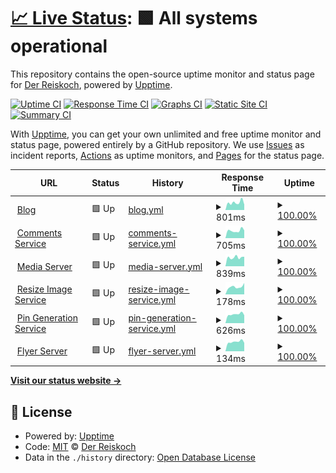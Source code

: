 # [📈 Live Status](https://Der-Reiskoch.github.io/upptime): <!--live status--> **🟩 All systems operational**

This repository contains the open-source uptime monitor and status page for [Der Reiskoch](https://der.reisko.ch), powered by [Upptime](https://github.com/upptime/upptime).

[![Uptime CI](https://github.com/Der-Reiskoch/upptime/workflows/Uptime%20CI/badge.svg)](https://github.com/Der-Reiskoch/upptime/actions?query=workflow%3A%22Uptime+CI%22)
[![Response Time CI](https://github.com/Der-Reiskoch/upptime/workflows/Response%20Time%20CI/badge.svg)](https://github.com/Der-Reiskoch/upptime/actions?query=workflow%3A%22Response+Time+CI%22)
[![Graphs CI](https://github.com/Der-Reiskoch/upptime/workflows/Graphs%20CI/badge.svg)](https://github.com/Der-Reiskoch/upptime/actions?query=workflow%3A%22Graphs+CI%22)
[![Static Site CI](https://github.com/Der-Reiskoch/upptime/workflows/Static%20Site%20CI/badge.svg)](https://github.com/Der-Reiskoch/upptime/actions?query=workflow%3A%22Static+Site+CI%22)
[![Summary CI](https://github.com/Der-Reiskoch/upptime/workflows/Summary%20CI/badge.svg)](https://github.com/Der-Reiskoch/upptime/actions?query=workflow%3A%22Summary+CI%22)

With [Upptime](https://upptime.js.org), you can get your own unlimited and free uptime monitor and status page, powered entirely by a GitHub repository. We use [Issues](https://github.com/Der-Reiskoch/upptime/issues) as incident reports, [Actions](https://github.com/Der-Reiskoch/upptime/actions) as uptime monitors, and [Pages](https://Der-Reiskoch.github.io/upptime) for the status page.

<!--start: status pages-->
<!-- This summary is generated by Upptime (https://github.com/upptime/upptime) -->
<!-- Do not edit this manually, your changes will be overwritten -->
<!-- prettier-ignore -->
| URL | Status | History | Response Time | Uptime |
| --- | ------ | ------- | ------------- | ------ |
| <img alt="" src="https://icons.duckduckgo.com/ip3/www.der-reiskoch.de.ico" height="13"> [Blog](https://www.der-reiskoch.de) | 🟩 Up | [blog.yml](https://github.com/Der-Reiskoch/upptime/commits/HEAD/history/blog.yml) | <details><summary><img alt="Response time graph" src="./graphs/blog/response-time-week.png" height="20"> 801ms</summary><br><a href="https://Der-Reiskoch.github.io/upptime/history/blog"><img alt="Response time 1242" src="https://img.shields.io/endpoint?url=https%3A%2F%2Fraw.githubusercontent.com%2FDer-Reiskoch%2Fupptime%2FHEAD%2Fapi%2Fblog%2Fresponse-time.json"></a><br><a href="https://Der-Reiskoch.github.io/upptime/history/blog"><img alt="24-hour response time 584" src="https://img.shields.io/endpoint?url=https%3A%2F%2Fraw.githubusercontent.com%2FDer-Reiskoch%2Fupptime%2FHEAD%2Fapi%2Fblog%2Fresponse-time-day.json"></a><br><a href="https://Der-Reiskoch.github.io/upptime/history/blog"><img alt="7-day response time 801" src="https://img.shields.io/endpoint?url=https%3A%2F%2Fraw.githubusercontent.com%2FDer-Reiskoch%2Fupptime%2FHEAD%2Fapi%2Fblog%2Fresponse-time-week.json"></a><br><a href="https://Der-Reiskoch.github.io/upptime/history/blog"><img alt="30-day response time 1041" src="https://img.shields.io/endpoint?url=https%3A%2F%2Fraw.githubusercontent.com%2FDer-Reiskoch%2Fupptime%2FHEAD%2Fapi%2Fblog%2Fresponse-time-month.json"></a><br><a href="https://Der-Reiskoch.github.io/upptime/history/blog"><img alt="1-year response time 1201" src="https://img.shields.io/endpoint?url=https%3A%2F%2Fraw.githubusercontent.com%2FDer-Reiskoch%2Fupptime%2FHEAD%2Fapi%2Fblog%2Fresponse-time-year.json"></a></details> | <details><summary><a href="https://Der-Reiskoch.github.io/upptime/history/blog">100.00%</a></summary><a href="https://Der-Reiskoch.github.io/upptime/history/blog"><img alt="All-time uptime 99.86%" src="https://img.shields.io/endpoint?url=https%3A%2F%2Fraw.githubusercontent.com%2FDer-Reiskoch%2Fupptime%2FHEAD%2Fapi%2Fblog%2Fuptime.json"></a><br><a href="https://Der-Reiskoch.github.io/upptime/history/blog"><img alt="24-hour uptime 100.00%" src="https://img.shields.io/endpoint?url=https%3A%2F%2Fraw.githubusercontent.com%2FDer-Reiskoch%2Fupptime%2FHEAD%2Fapi%2Fblog%2Fuptime-day.json"></a><br><a href="https://Der-Reiskoch.github.io/upptime/history/blog"><img alt="7-day uptime 100.00%" src="https://img.shields.io/endpoint?url=https%3A%2F%2Fraw.githubusercontent.com%2FDer-Reiskoch%2Fupptime%2FHEAD%2Fapi%2Fblog%2Fuptime-week.json"></a><br><a href="https://Der-Reiskoch.github.io/upptime/history/blog"><img alt="30-day uptime 98.35%" src="https://img.shields.io/endpoint?url=https%3A%2F%2Fraw.githubusercontent.com%2FDer-Reiskoch%2Fupptime%2FHEAD%2Fapi%2Fblog%2Fuptime-month.json"></a><br><a href="https://Der-Reiskoch.github.io/upptime/history/blog"><img alt="1-year uptime 99.79%" src="https://img.shields.io/endpoint?url=https%3A%2F%2Fraw.githubusercontent.com%2FDer-Reiskoch%2Fupptime%2FHEAD%2Fapi%2Fblog%2Fuptime-year.json"></a></details>
| <img alt="" src="https://icons.duckduckgo.com/ip3/kommentare.koch-reis.de.ico" height="13"> [Comments Service](https://kommentare.koch-reis.de/) | 🟩 Up | [comments-service.yml](https://github.com/Der-Reiskoch/upptime/commits/HEAD/history/comments-service.yml) | <details><summary><img alt="Response time graph" src="./graphs/comments-service/response-time-week.png" height="20"> 705ms</summary><br><a href="https://Der-Reiskoch.github.io/upptime/history/comments-service"><img alt="Response time 1132" src="https://img.shields.io/endpoint?url=https%3A%2F%2Fraw.githubusercontent.com%2FDer-Reiskoch%2Fupptime%2FHEAD%2Fapi%2Fcomments-service%2Fresponse-time.json"></a><br><a href="https://Der-Reiskoch.github.io/upptime/history/comments-service"><img alt="24-hour response time 725" src="https://img.shields.io/endpoint?url=https%3A%2F%2Fraw.githubusercontent.com%2FDer-Reiskoch%2Fupptime%2FHEAD%2Fapi%2Fcomments-service%2Fresponse-time-day.json"></a><br><a href="https://Der-Reiskoch.github.io/upptime/history/comments-service"><img alt="7-day response time 705" src="https://img.shields.io/endpoint?url=https%3A%2F%2Fraw.githubusercontent.com%2FDer-Reiskoch%2Fupptime%2FHEAD%2Fapi%2Fcomments-service%2Fresponse-time-week.json"></a><br><a href="https://Der-Reiskoch.github.io/upptime/history/comments-service"><img alt="30-day response time 1420" src="https://img.shields.io/endpoint?url=https%3A%2F%2Fraw.githubusercontent.com%2FDer-Reiskoch%2Fupptime%2FHEAD%2Fapi%2Fcomments-service%2Fresponse-time-month.json"></a><br><a href="https://Der-Reiskoch.github.io/upptime/history/comments-service"><img alt="1-year response time 1160" src="https://img.shields.io/endpoint?url=https%3A%2F%2Fraw.githubusercontent.com%2FDer-Reiskoch%2Fupptime%2FHEAD%2Fapi%2Fcomments-service%2Fresponse-time-year.json"></a></details> | <details><summary><a href="https://Der-Reiskoch.github.io/upptime/history/comments-service">100.00%</a></summary><a href="https://Der-Reiskoch.github.io/upptime/history/comments-service"><img alt="All-time uptime 99.44%" src="https://img.shields.io/endpoint?url=https%3A%2F%2Fraw.githubusercontent.com%2FDer-Reiskoch%2Fupptime%2FHEAD%2Fapi%2Fcomments-service%2Fuptime.json"></a><br><a href="https://Der-Reiskoch.github.io/upptime/history/comments-service"><img alt="24-hour uptime 100.00%" src="https://img.shields.io/endpoint?url=https%3A%2F%2Fraw.githubusercontent.com%2FDer-Reiskoch%2Fupptime%2FHEAD%2Fapi%2Fcomments-service%2Fuptime-day.json"></a><br><a href="https://Der-Reiskoch.github.io/upptime/history/comments-service"><img alt="7-day uptime 100.00%" src="https://img.shields.io/endpoint?url=https%3A%2F%2Fraw.githubusercontent.com%2FDer-Reiskoch%2Fupptime%2FHEAD%2Fapi%2Fcomments-service%2Fuptime-week.json"></a><br><a href="https://Der-Reiskoch.github.io/upptime/history/comments-service"><img alt="30-day uptime 89.96%" src="https://img.shields.io/endpoint?url=https%3A%2F%2Fraw.githubusercontent.com%2FDer-Reiskoch%2Fupptime%2FHEAD%2Fapi%2Fcomments-service%2Fuptime-month.json"></a><br><a href="https://Der-Reiskoch.github.io/upptime/history/comments-service"><img alt="1-year uptime 98.75%" src="https://img.shields.io/endpoint?url=https%3A%2F%2Fraw.githubusercontent.com%2FDer-Reiskoch%2Fupptime%2FHEAD%2Fapi%2Fcomments-service%2Fuptime-year.json"></a></details>
| <img alt="" src="https://icons.duckduckgo.com/ip3/bilder.koch-reis.de.ico" height="13"> [Media Server](https://bilder.koch-reis.de/media/1200/1263/buch_und_block.webp) | 🟩 Up | [media-server.yml](https://github.com/Der-Reiskoch/upptime/commits/HEAD/history/media-server.yml) | <details><summary><img alt="Response time graph" src="./graphs/media-server/response-time-week.png" height="20"> 839ms</summary><br><a href="https://Der-Reiskoch.github.io/upptime/history/media-server"><img alt="Response time 927" src="https://img.shields.io/endpoint?url=https%3A%2F%2Fraw.githubusercontent.com%2FDer-Reiskoch%2Fupptime%2FHEAD%2Fapi%2Fmedia-server%2Fresponse-time.json"></a><br><a href="https://Der-Reiskoch.github.io/upptime/history/media-server"><img alt="24-hour response time 907" src="https://img.shields.io/endpoint?url=https%3A%2F%2Fraw.githubusercontent.com%2FDer-Reiskoch%2Fupptime%2FHEAD%2Fapi%2Fmedia-server%2Fresponse-time-day.json"></a><br><a href="https://Der-Reiskoch.github.io/upptime/history/media-server"><img alt="7-day response time 839" src="https://img.shields.io/endpoint?url=https%3A%2F%2Fraw.githubusercontent.com%2FDer-Reiskoch%2Fupptime%2FHEAD%2Fapi%2Fmedia-server%2Fresponse-time-week.json"></a><br><a href="https://Der-Reiskoch.github.io/upptime/history/media-server"><img alt="30-day response time 935" src="https://img.shields.io/endpoint?url=https%3A%2F%2Fraw.githubusercontent.com%2FDer-Reiskoch%2Fupptime%2FHEAD%2Fapi%2Fmedia-server%2Fresponse-time-month.json"></a><br><a href="https://Der-Reiskoch.github.io/upptime/history/media-server"><img alt="1-year response time 943" src="https://img.shields.io/endpoint?url=https%3A%2F%2Fraw.githubusercontent.com%2FDer-Reiskoch%2Fupptime%2FHEAD%2Fapi%2Fmedia-server%2Fresponse-time-year.json"></a></details> | <details><summary><a href="https://Der-Reiskoch.github.io/upptime/history/media-server">100.00%</a></summary><a href="https://Der-Reiskoch.github.io/upptime/history/media-server"><img alt="All-time uptime 93.53%" src="https://img.shields.io/endpoint?url=https%3A%2F%2Fraw.githubusercontent.com%2FDer-Reiskoch%2Fupptime%2FHEAD%2Fapi%2Fmedia-server%2Fuptime.json"></a><br><a href="https://Der-Reiskoch.github.io/upptime/history/media-server"><img alt="24-hour uptime 100.00%" src="https://img.shields.io/endpoint?url=https%3A%2F%2Fraw.githubusercontent.com%2FDer-Reiskoch%2Fupptime%2FHEAD%2Fapi%2Fmedia-server%2Fuptime-day.json"></a><br><a href="https://Der-Reiskoch.github.io/upptime/history/media-server"><img alt="7-day uptime 100.00%" src="https://img.shields.io/endpoint?url=https%3A%2F%2Fraw.githubusercontent.com%2FDer-Reiskoch%2Fupptime%2FHEAD%2Fapi%2Fmedia-server%2Fuptime-week.json"></a><br><a href="https://Der-Reiskoch.github.io/upptime/history/media-server"><img alt="30-day uptime 95.20%" src="https://img.shields.io/endpoint?url=https%3A%2F%2Fraw.githubusercontent.com%2FDer-Reiskoch%2Fupptime%2FHEAD%2Fapi%2Fmedia-server%2Fuptime-month.json"></a><br><a href="https://Der-Reiskoch.github.io/upptime/history/media-server"><img alt="1-year uptime 94.46%" src="https://img.shields.io/endpoint?url=https%3A%2F%2Fraw.githubusercontent.com%2FDer-Reiskoch%2Fupptime%2FHEAD%2Fapi%2Fmedia-server%2Fuptime-year.json"></a></details>
| <img alt="" src="https://icons.duckduckgo.com/ip3/bilder.koch-reis.de.ico" height="13"> [Resize Image Service](https://bilder.koch-reis.de/resize/v2/?width=190&src=%2fmedia%2f0900%2f0918%2fnuea_pad_phed_prik_thai_on.jpg) | 🟩 Up | [resize-image-service.yml](https://github.com/Der-Reiskoch/upptime/commits/HEAD/history/resize-image-service.yml) | <details><summary><img alt="Response time graph" src="./graphs/resize-image-service/response-time-week.png" height="20"> 178ms</summary><br><a href="https://Der-Reiskoch.github.io/upptime/history/resize-image-service"><img alt="Response time 1624" src="https://img.shields.io/endpoint?url=https%3A%2F%2Fraw.githubusercontent.com%2FDer-Reiskoch%2Fupptime%2FHEAD%2Fapi%2Fresize-image-service%2Fresponse-time.json"></a><br><a href="https://Der-Reiskoch.github.io/upptime/history/resize-image-service"><img alt="24-hour response time 269" src="https://img.shields.io/endpoint?url=https%3A%2F%2Fraw.githubusercontent.com%2FDer-Reiskoch%2Fupptime%2FHEAD%2Fapi%2Fresize-image-service%2Fresponse-time-day.json"></a><br><a href="https://Der-Reiskoch.github.io/upptime/history/resize-image-service"><img alt="7-day response time 178" src="https://img.shields.io/endpoint?url=https%3A%2F%2Fraw.githubusercontent.com%2FDer-Reiskoch%2Fupptime%2FHEAD%2Fapi%2Fresize-image-service%2Fresponse-time-week.json"></a><br><a href="https://Der-Reiskoch.github.io/upptime/history/resize-image-service"><img alt="30-day response time 1295" src="https://img.shields.io/endpoint?url=https%3A%2F%2Fraw.githubusercontent.com%2FDer-Reiskoch%2Fupptime%2FHEAD%2Fapi%2Fresize-image-service%2Fresponse-time-month.json"></a><br><a href="https://Der-Reiskoch.github.io/upptime/history/resize-image-service"><img alt="1-year response time 1624" src="https://img.shields.io/endpoint?url=https%3A%2F%2Fraw.githubusercontent.com%2FDer-Reiskoch%2Fupptime%2FHEAD%2Fapi%2Fresize-image-service%2Fresponse-time-year.json"></a></details> | <details><summary><a href="https://Der-Reiskoch.github.io/upptime/history/resize-image-service">100.00%</a></summary><a href="https://Der-Reiskoch.github.io/upptime/history/resize-image-service"><img alt="All-time uptime 85.52%" src="https://img.shields.io/endpoint?url=https%3A%2F%2Fraw.githubusercontent.com%2FDer-Reiskoch%2Fupptime%2FHEAD%2Fapi%2Fresize-image-service%2Fuptime.json"></a><br><a href="https://Der-Reiskoch.github.io/upptime/history/resize-image-service"><img alt="24-hour uptime 100.00%" src="https://img.shields.io/endpoint?url=https%3A%2F%2Fraw.githubusercontent.com%2FDer-Reiskoch%2Fupptime%2FHEAD%2Fapi%2Fresize-image-service%2Fuptime-day.json"></a><br><a href="https://Der-Reiskoch.github.io/upptime/history/resize-image-service"><img alt="7-day uptime 100.00%" src="https://img.shields.io/endpoint?url=https%3A%2F%2Fraw.githubusercontent.com%2FDer-Reiskoch%2Fupptime%2FHEAD%2Fapi%2Fresize-image-service%2Fuptime-week.json"></a><br><a href="https://Der-Reiskoch.github.io/upptime/history/resize-image-service"><img alt="30-day uptime 95.08%" src="https://img.shields.io/endpoint?url=https%3A%2F%2Fraw.githubusercontent.com%2FDer-Reiskoch%2Fupptime%2FHEAD%2Fapi%2Fresize-image-service%2Fuptime-month.json"></a><br><a href="https://Der-Reiskoch.github.io/upptime/history/resize-image-service"><img alt="1-year uptime 85.52%" src="https://img.shields.io/endpoint?url=https%3A%2F%2Fraw.githubusercontent.com%2FDer-Reiskoch%2Fupptime%2FHEAD%2Fapi%2Fresize-image-service%2Fuptime-year.json"></a></details>
| <img alt="" src="https://icons.duckduckgo.com/ip3/bilder.koch-reis.de.ico" height="13"> [Pin Generation Service](https://bilder.koch-reis.de/pin/v2/?id=1300&title=Thail%C3%A4ndischer%20Salad%20Talee-Sap) | 🟩 Up | [pin-generation-service.yml](https://github.com/Der-Reiskoch/upptime/commits/HEAD/history/pin-generation-service.yml) | <details><summary><img alt="Response time graph" src="./graphs/pin-generation-service/response-time-week.png" height="20"> 626ms</summary><br><a href="https://Der-Reiskoch.github.io/upptime/history/pin-generation-service"><img alt="Response time 1976" src="https://img.shields.io/endpoint?url=https%3A%2F%2Fraw.githubusercontent.com%2FDer-Reiskoch%2Fupptime%2FHEAD%2Fapi%2Fpin-generation-service%2Fresponse-time.json"></a><br><a href="https://Der-Reiskoch.github.io/upptime/history/pin-generation-service"><img alt="24-hour response time 555" src="https://img.shields.io/endpoint?url=https%3A%2F%2Fraw.githubusercontent.com%2FDer-Reiskoch%2Fupptime%2FHEAD%2Fapi%2Fpin-generation-service%2Fresponse-time-day.json"></a><br><a href="https://Der-Reiskoch.github.io/upptime/history/pin-generation-service"><img alt="7-day response time 626" src="https://img.shields.io/endpoint?url=https%3A%2F%2Fraw.githubusercontent.com%2FDer-Reiskoch%2Fupptime%2FHEAD%2Fapi%2Fpin-generation-service%2Fresponse-time-week.json"></a><br><a href="https://Der-Reiskoch.github.io/upptime/history/pin-generation-service"><img alt="30-day response time 1938" src="https://img.shields.io/endpoint?url=https%3A%2F%2Fraw.githubusercontent.com%2FDer-Reiskoch%2Fupptime%2FHEAD%2Fapi%2Fpin-generation-service%2Fresponse-time-month.json"></a><br><a href="https://Der-Reiskoch.github.io/upptime/history/pin-generation-service"><img alt="1-year response time 1976" src="https://img.shields.io/endpoint?url=https%3A%2F%2Fraw.githubusercontent.com%2FDer-Reiskoch%2Fupptime%2FHEAD%2Fapi%2Fpin-generation-service%2Fresponse-time-year.json"></a></details> | <details><summary><a href="https://Der-Reiskoch.github.io/upptime/history/pin-generation-service">100.00%</a></summary><a href="https://Der-Reiskoch.github.io/upptime/history/pin-generation-service"><img alt="All-time uptime 95.08%" src="https://img.shields.io/endpoint?url=https%3A%2F%2Fraw.githubusercontent.com%2FDer-Reiskoch%2Fupptime%2FHEAD%2Fapi%2Fpin-generation-service%2Fuptime.json"></a><br><a href="https://Der-Reiskoch.github.io/upptime/history/pin-generation-service"><img alt="24-hour uptime 100.00%" src="https://img.shields.io/endpoint?url=https%3A%2F%2Fraw.githubusercontent.com%2FDer-Reiskoch%2Fupptime%2FHEAD%2Fapi%2Fpin-generation-service%2Fuptime-day.json"></a><br><a href="https://Der-Reiskoch.github.io/upptime/history/pin-generation-service"><img alt="7-day uptime 100.00%" src="https://img.shields.io/endpoint?url=https%3A%2F%2Fraw.githubusercontent.com%2FDer-Reiskoch%2Fupptime%2FHEAD%2Fapi%2Fpin-generation-service%2Fuptime-week.json"></a><br><a href="https://Der-Reiskoch.github.io/upptime/history/pin-generation-service"><img alt="30-day uptime 95.20%" src="https://img.shields.io/endpoint?url=https%3A%2F%2Fraw.githubusercontent.com%2FDer-Reiskoch%2Fupptime%2FHEAD%2Fapi%2Fpin-generation-service%2Fuptime-month.json"></a><br><a href="https://Der-Reiskoch.github.io/upptime/history/pin-generation-service"><img alt="1-year uptime 95.08%" src="https://img.shields.io/endpoint?url=https%3A%2F%2Fraw.githubusercontent.com%2FDer-Reiskoch%2Fupptime%2FHEAD%2Fapi%2Fpin-generation-service%2Fuptime-year.json"></a></details>
| <img alt="" src="https://icons.duckduckgo.com/ip3/bilder.koch-reis.de.ico" height="13"> [Flyer Server](https://bilder.koch-reis.de/flyer/v1/?id=20240414_oberhausen.jpg) | 🟩 Up | [flyer-server.yml](https://github.com/Der-Reiskoch/upptime/commits/HEAD/history/flyer-server.yml) | <details><summary><img alt="Response time graph" src="./graphs/flyer-server/response-time-week.png" height="20"> 134ms</summary><br><a href="https://Der-Reiskoch.github.io/upptime/history/flyer-server"><img alt="Response time 134" src="https://img.shields.io/endpoint?url=https%3A%2F%2Fraw.githubusercontent.com%2FDer-Reiskoch%2Fupptime%2FHEAD%2Fapi%2Fflyer-server%2Fresponse-time.json"></a><br><a href="https://Der-Reiskoch.github.io/upptime/history/flyer-server"><img alt="24-hour response time 118" src="https://img.shields.io/endpoint?url=https%3A%2F%2Fraw.githubusercontent.com%2FDer-Reiskoch%2Fupptime%2FHEAD%2Fapi%2Fflyer-server%2Fresponse-time-day.json"></a><br><a href="https://Der-Reiskoch.github.io/upptime/history/flyer-server"><img alt="7-day response time 134" src="https://img.shields.io/endpoint?url=https%3A%2F%2Fraw.githubusercontent.com%2FDer-Reiskoch%2Fupptime%2FHEAD%2Fapi%2Fflyer-server%2Fresponse-time-week.json"></a><br><a href="https://Der-Reiskoch.github.io/upptime/history/flyer-server"><img alt="30-day response time 134" src="https://img.shields.io/endpoint?url=https%3A%2F%2Fraw.githubusercontent.com%2FDer-Reiskoch%2Fupptime%2FHEAD%2Fapi%2Fflyer-server%2Fresponse-time-month.json"></a><br><a href="https://Der-Reiskoch.github.io/upptime/history/flyer-server"><img alt="1-year response time 134" src="https://img.shields.io/endpoint?url=https%3A%2F%2Fraw.githubusercontent.com%2FDer-Reiskoch%2Fupptime%2FHEAD%2Fapi%2Fflyer-server%2Fresponse-time-year.json"></a></details> | <details><summary><a href="https://Der-Reiskoch.github.io/upptime/history/flyer-server">100.00%</a></summary><a href="https://Der-Reiskoch.github.io/upptime/history/flyer-server"><img alt="All-time uptime 100.00%" src="https://img.shields.io/endpoint?url=https%3A%2F%2Fraw.githubusercontent.com%2FDer-Reiskoch%2Fupptime%2FHEAD%2Fapi%2Fflyer-server%2Fuptime.json"></a><br><a href="https://Der-Reiskoch.github.io/upptime/history/flyer-server"><img alt="24-hour uptime 100.00%" src="https://img.shields.io/endpoint?url=https%3A%2F%2Fraw.githubusercontent.com%2FDer-Reiskoch%2Fupptime%2FHEAD%2Fapi%2Fflyer-server%2Fuptime-day.json"></a><br><a href="https://Der-Reiskoch.github.io/upptime/history/flyer-server"><img alt="7-day uptime 100.00%" src="https://img.shields.io/endpoint?url=https%3A%2F%2Fraw.githubusercontent.com%2FDer-Reiskoch%2Fupptime%2FHEAD%2Fapi%2Fflyer-server%2Fuptime-week.json"></a><br><a href="https://Der-Reiskoch.github.io/upptime/history/flyer-server"><img alt="30-day uptime 100.00%" src="https://img.shields.io/endpoint?url=https%3A%2F%2Fraw.githubusercontent.com%2FDer-Reiskoch%2Fupptime%2FHEAD%2Fapi%2Fflyer-server%2Fuptime-month.json"></a><br><a href="https://Der-Reiskoch.github.io/upptime/history/flyer-server"><img alt="1-year uptime 100.00%" src="https://img.shields.io/endpoint?url=https%3A%2F%2Fraw.githubusercontent.com%2FDer-Reiskoch%2Fupptime%2FHEAD%2Fapi%2Fflyer-server%2Fuptime-year.json"></a></details>

<!--end: status pages-->

[**Visit our status website →**](https://Der-Reiskoch.github.io/upptime)

## 📄 License

- Powered by: [Upptime](https://github.com/upptime/upptime)
- Code: [MIT](./LICENSE) © [Der Reiskoch](https://der.reisko.ch)
- Data in the `./history` directory: [Open Database License](https://opendatacommons.org/licenses/odbl/1-0/)
